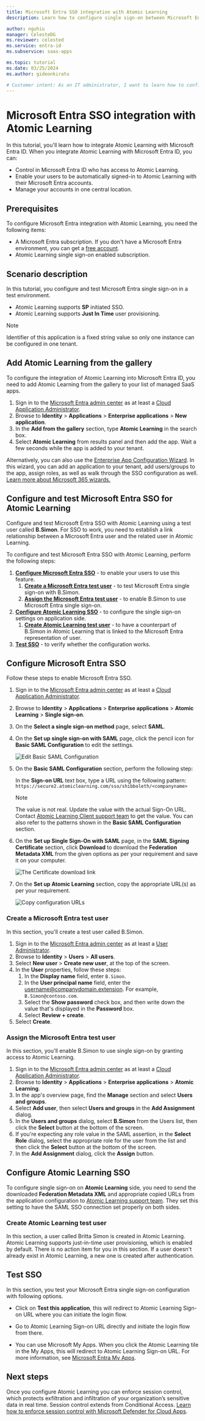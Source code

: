 ```yaml
---
title: Microsoft Entra SSO integration with Atomic Learning
description: Learn how to configure single sign-on between Microsoft Entra ID and Atomic Learning.

author: nguhiu
manager: CelesteDG
ms.reviewer: celested
ms.service: entra-id
ms.subservice: saas-apps

ms.topic: tutorial
ms.date: 03/25/2024
ms.author: gideonkiratu

# Customer intent: As an IT administrator, I want to learn how to configure single sign-on between Microsoft Entra ID and Atomic Learning so that I can control who has access to Atomic Learning, enable automatic sign-in with Microsoft Entra accounts, and manage my accounts in one central location.
---
```

# Microsoft Entra SSO integration with Atomic Learning

In this tutorial, you'll learn how to integrate Atomic Learning with Microsoft Entra ID. When you integrate Atomic Learning with Microsoft Entra ID, you can:

* Control in Microsoft Entra ID who has access to Atomic Learning.
* Enable your users to be automatically signed-in to Atomic Learning with their Microsoft Entra accounts.
* Manage your accounts in one central location.

## Prerequisites

To configure Microsoft Entra integration with Atomic Learning, you need the following items:

* A Microsoft Entra subscription. If you don't have a Microsoft Entra environment, you can get a [free account](https://azure.microsoft.com/free/).
* Atomic Learning single sign-on enabled subscription.

## Scenario description

In this tutorial, you configure and test Microsoft Entra single sign-on in a test environment.

* Atomic Learning supports **SP** initiated SSO.
* Atomic Learning supports **Just In Time** user provisioning.

> [!NOTE]
> Identifier of this application is a fixed string value so only one instance can be configured in one tenant.

## Add Atomic Learning from the gallery

To configure the integration of Atomic Learning into Microsoft Entra ID, you need to add Atomic Learning from the gallery to your list of managed SaaS apps.

1. Sign in to the [Microsoft Entra admin center](https://entra.microsoft.com) as at least a [Cloud Application Administrator](~/identity/role-based-access-control/permissions-reference.md#cloud-application-administrator).
1. Browse to **Identity** > **Applications** > **Enterprise applications** > **New application**.
1. In the **Add from the gallery** section, type **Atomic Learning** in the search box.
1. Select **Atomic Learning** from results panel and then add the app. Wait a few seconds while the app is added to your tenant.

 Alternatively, you can also use the [Enterprise App Configuration Wizard](https://portal.office.com/AdminPortal/home?Q=Docs#/azureadappintegration). In this wizard, you can add an application to your tenant, add users/groups to the app, assign roles, as well as walk through the SSO configuration as well. [Learn more about Microsoft 365 wizards.](/microsoft-365/admin/misc/azure-ad-setup-guides)

<a name='configure-and-test-azure-ad-sso-for-atomic-learning'></a>

## Configure and test Microsoft Entra SSO for Atomic Learning

Configure and test Microsoft Entra SSO with Atomic Learning using a test user called **B.Simon**. For SSO to work, you need to establish a link relationship between a Microsoft Entra user and the related user in Atomic Learning.

To configure and test Microsoft Entra SSO with Atomic Learning, perform the following steps:

1. **[Configure Microsoft Entra SSO](#configure-azure-ad-sso)** - to enable your users to use this feature.
    1. **[Create a Microsoft Entra test user](#create-an-azure-ad-test-user)** - to test Microsoft Entra single sign-on with B.Simon.
    1. **[Assign the Microsoft Entra test user](#assign-the-azure-ad-test-user)** - to enable B.Simon to use Microsoft Entra single sign-on.
1. **[Configure Atomic Learning SSO](#configure-atomic-learning-sso)** - to configure the single sign-on settings on application side.
    1. **[Create Atomic Learning test user](#create-atomic-learning-test-user)** - to have a counterpart of B.Simon in Atomic Learning that is linked to the Microsoft Entra representation of user.
1. **[Test SSO](#test-sso)** - to verify whether the configuration works.

<a name='configure-azure-ad-sso'></a>

## Configure Microsoft Entra SSO

Follow these steps to enable Microsoft Entra SSO.

1. Sign in to the [Microsoft Entra admin center](https://entra.microsoft.com) as at least a [Cloud Application Administrator](~/identity/role-based-access-control/permissions-reference.md#cloud-application-administrator).
1. Browse to **Identity** > **Applications** > **Enterprise applications** > **Atomic Learning** > **Single sign-on**.
1. On the **Select a single sign-on method** page, select **SAML**.
1. On the **Set up single sign-on with SAML** page, click the pencil icon for **Basic SAML Configuration** to edit the settings.

   ![Edit Basic SAML Configuration](common/edit-urls.png)

1. On the **Basic SAML Configuration** section, perform the following step:

    In the **Sign-on URL** text box, type a URL using the following pattern:
    `https://secure2.atomiclearning.com/sso/shibboleth/<companyname>`

	> [!NOTE]
	> The value is not real. Update the value with the actual Sign-On URL. Contact [Atomic Learning Client support team](mailto:cs@atomiclearning.com) to get the value. You can also refer to the patterns shown in the **Basic SAML Configuration** section.

1. On the **Set up Single Sign-On with SAML** page, in the **SAML Signing Certificate** section, click **Download** to download the **Federation Metadata XML** from the given options as per your requirement and save it on your computer.

	![The Certificate download link](common/metadataxml.png)

6. On the **Set up Atomic Learning** section, copy the appropriate URL(s) as per your requirement.

	![Copy configuration URLs](common/copy-configuration-urls.png)

<a name='create-an-azure-ad-test-user'></a>

### Create a Microsoft Entra test user

In this section, you'll create a test user called B.Simon.

1. Sign in to the [Microsoft Entra admin center](https://entra.microsoft.com) as at least a [User Administrator](~/identity/role-based-access-control/permissions-reference.md#user-administrator).
1. Browse to **Identity** > **Users** > **All users**.
1. Select **New user** > **Create new user**, at the top of the screen.
1. In the **User** properties, follow these steps:
   1. In the **Display name** field, enter `B.Simon`.  
   1. In the **User principal name** field, enter the username@companydomain.extension. For example, `B.Simon@contoso.com`.
   1. Select the **Show password** check box, and then write down the value that's displayed in the **Password** box.
   1. Select **Review + create**.
1. Select **Create**.

<a name='assign-the-azure-ad-test-user'></a>

### Assign the Microsoft Entra test user

In this section, you'll enable B.Simon to use single sign-on by granting access to Atomic Learning.

1. Sign in to the [Microsoft Entra admin center](https://entra.microsoft.com) as at least a [Cloud Application Administrator](~/identity/role-based-access-control/permissions-reference.md#cloud-application-administrator).
1. Browse to **Identity** > **Applications** > **Enterprise applications** > **Atomic Learning**.
1. In the app's overview page, find the **Manage** section and select **Users and groups**.
1. Select **Add user**, then select **Users and groups** in the **Add Assignment** dialog.
1. In the **Users and groups** dialog, select **B.Simon** from the Users list, then click the **Select** button at the bottom of the screen.
1. If you're expecting any role value in the SAML assertion, in the **Select Role** dialog, select the appropriate role for the user from the list and then click the **Select** button at the bottom of the screen.
1. In the **Add Assignment** dialog, click the **Assign** button.

## Configure Atomic Learning SSO

To configure single sign-on on **Atomic Learning** side, you need to send the downloaded **Federation Metadata XML** and appropriate copied URLs from the application configuration to [Atomic Learning support team](mailto:cs@atomiclearning.com). They set this setting to have the SAML SSO connection set properly on both sides.

### Create Atomic Learning test user

In this section, a user called Britta Simon is created in Atomic Learning. Atomic Learning supports just-in-time user provisioning, which is enabled by default. There is no action item for you in this section. If a user doesn't already exist in Atomic Learning, a new one is created after authentication.

## Test SSO

In this section, you test your Microsoft Entra single sign-on configuration with following options. 

* Click on **Test this application**, this will redirect to Atomic Learning Sign-on URL where you can initiate the login flow. 

* Go to Atomic Learning Sign-on URL directly and initiate the login flow from there.

* You can use Microsoft My Apps. When you click the Atomic Learning tile in the My Apps, this will redirect to Atomic Learning Sign-on URL. For more information, see [Microsoft Entra My Apps](/azure/active-directory/manage-apps/end-user-experiences#azure-ad-my-apps).

## Next steps

Once you configure Atomic Learning you can enforce session control, which protects exfiltration and infiltration of your organization’s sensitive data in real time. Session control extends from Conditional Access. [Learn how to enforce session control with Microsoft Defender for Cloud Apps](/cloud-app-security/proxy-deployment-aad).
